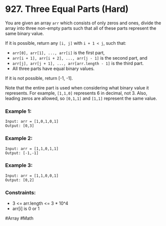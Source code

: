 # 927. Three Equal Parts (Hard)

You are given an array `arr` which consists of only zeros and ones, divide the array into three non-empty parts such that all of these parts represent the same binary value.

If it is possible, return any `[i, j]` with `i + 1 < j`, such that:

- `arr[0], arr[1], ..., arr[i]` is the first part,
- `arr[i + 1], arr[i + 2], ..., arr[j - 1]` is the second part, and
- `arr[j], arr[j + 1], ..., arr[arr.length - 1]` is the third part.
- All three parts have equal binary values.

If it is not possible, return [-1, -1].

Note that the entire part is used when considering what binary value it represents. For example, `[1,1,0]` represents 6 in decimal, not 3. Also, leading zeros are allowed, so `[0,1,1]` and `[1,1]` represent the same value.

### Example 1:

```
Input: arr = [1,0,1,0,1]
Output: [0,3]
```

### Example 2:

```
Input: arr = [1,1,0,1,1]
Output: [-1,-1]
```

### Example 3:

```
Input: arr = [1,1,0,0,1]
Output: [0,2]
```

### Constraints:

- 3 <= arr.length <= 3 \* 10^4
- arr[i] is 0 or 1

#Array #Math
